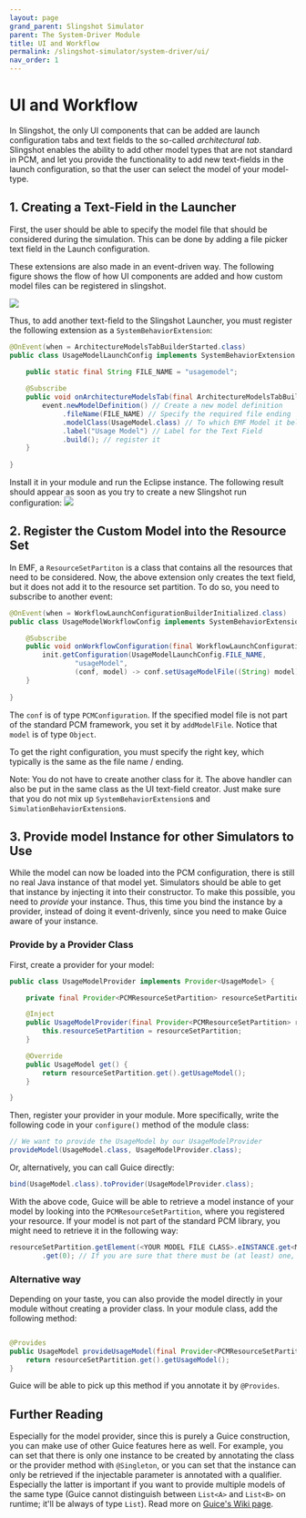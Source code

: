 ```yaml
---
layout: page
grand_parent: Slingshot Simulator
parent: The System-Driver Module
title: UI and Workflow
permalink: /slingshot-simulator/system-driver/ui/
nav_order: 1
---
```

# UI and Workflow
In Slingshot, the only UI components that can be added are launch configuration tabs and text fields to the so-called *architectural tab*. Slingshot enables the ability to add other model types that are not standard in PCM, and let you provide the functionality to add new text-fields in the launch configuration, so that the user can select the model of your model-type.

## 1. Creating a Text-Field in the Launcher

First, the user should be able to specify the model file that should be considered during the simulation. This can be done by adding a file picker text field in the Launch configuration.

These extensions are also made in an event-driven way. The following figure shows the flow of how UI components are added and how custom model files can be registered in slingshot.

<img src="../../../images/ui_workflow.svg" />

Thus, to add another text-field to the Slingshot Launcher, you must register the following extension as a `SystemBehaviorExtension`:

```java
@OnEvent(when = ArchitectureModelsTabBuilderStarted.class)
public class UsageModelLaunchConfig implements SystemBehaviorExtension {

	public static final String FILE_NAME = "usagemodel"; 
	
	@Subscribe
	public void onArchitectureModelsTab(final ArchitectureModelsTabBuilderStarted event) {
		event.newModelDefinition() // Create a new model definition
			 .fileName(FILE_NAME) // Specify the required file ending
			 .modelClass(UsageModel.class) // To which EMF Model it belongs
			 .label("Usage Model") // Label for the Text Field
			 .build(); // register it
	}
	
}
```

Install it in your module and run the Eclipse instance. The following result should appear as soon as you try to create a new Slingshot run configuration:
<img src="../../../images/run_configuration.png" />

## 2. Register the Custom Model into the Resource Set
In EMF, a `ResourceSetPartiton` is a class that contains all the resources that need to be considered. Now, the above extension only creates the text field, but it does not add it to the resource set partition. To do so, you need to subscribe to another event:

```java
@OnEvent(when = WorkflowLaunchConfigurationBuilderInitialized.class)
public class UsageModelWorkflowConfig implements SystemBehaviorExtension {

	@Subscribe
	public void onWorkflowConfiguration(final WorkflowLaunchConfigurationBuilderInitialized init) {
		init.getConfiguration(UsageModelLaunchConfig.FILE_NAME, 
				"usageModel", 
				(conf, model) -> conf.setUsageModelFile((String) model));
	}
	
}
```

The `conf` is of type `PCMConfiguration`. If the specified model file is not part of the standard PCM framework, you set it by `addModelFile`. Notice that `model` is of type `Object`.

To get the right configuration, you must specify the right key, which typically is the same as the file name / ending.

Note: You do not have to create another class for it. The above handler can also be put in the same class as the UI text-field creator. Just make sure that you do not mix up `SystemBehaviorExtension`s and `SimulationBehaviorExtension`s.

## 3. Provide model Instance for other Simulators to Use
While the model can now be loaded into the PCM configuration, there is still no real Java instance of that model yet. Simulators should be able to get that instance by injecting it into their constructor. To make this possible, you need to *provide* your instance. Thus, this time you bind the instance by a provider, instead of doing it event-drivenly, since you need to make Guice aware of your instance.

### Provide by a Provider Class

First, create a provider for your model:

```java
public class UsageModelProvider implements Provider<UsageModel> {

    private final Provider<PCMResourceSetPartition> resourceSetPartition; // Lazy loading.

    @Inject
    public UsageModelProvider(final Provider<PCMResourceSetPartition> resourceSetPartition) {
        this.resourceSetPartition = resourceSetPartition;
    }

    @Override
    public UsageModel get() {
        return resourceSetPartition.get().getUsageModel();
    }

}
```

Then, register your provider in your module. More specifically, write the following code in your `configure()` method of the module class:

```java
// We want to provide the UsageModel by our UsageModelProvider
provideModel(UsageModel.class, UsageModelProvider.class);
```

Or, alternatively, you can call Guice directly:

```java
bind(UsageModel.class).toProvider(UsageModelProvider.class);
```

With the above code, Guice will be able to retrieve a model instance of your model by looking into the `PCMResourceSetPartition`, where you registered your resource. If your model is not part of the standard PCM library, you might need to retrieve it in the following way:

```java
resourceSetPartition.getElement(<YOUR MODEL FILE CLASS>.eINSTANCE.get<MODEL FILE CLASS>()) // Returns a list of registered model files of that particular meta model
        .get(0); // If you are sure that there must be (at least) one, you can return the first one instead.
```

### Alternative way
Depending on your taste, you can also provide the model directly in your module without creating a provider class. In your module class, add the following method:

```java

@Provides
public UsageModel provideUsageModel(final Provider<PCMResourceSetPartition> resourceSetPartiton) {
    return resourceSetPartition.get().getUsageModel();
}

```

Guice will be able to pick up this method if you annotate it by `@Provides`.

## Further Reading
Especially for the model provider, since this is purely a Guice construction, you can make use of other Guice features here as well. For example, you can set that there is only one instance to be created by annotating the class or the provider method with `@Singleton`, or you can set that the instance can only be retrieved if the injectable parameter is annotated with a qualifier. Especially the latter is important if you want to provide multiple models of the same type (Guice cannot distinguish between `List<A>` and `List<B>` on runtime; it'll be always of type `List`). Read more on [Guice's Wiki page](https://github.com/google/guice/wiki).
